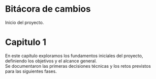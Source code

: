 # Bitácora de cambios
Inicio del proyecto.

# Capitulo 1
En este capítulo exploramos los fundamentos iniciales del proyecto, definiendo los objetivos y el alcance general.  
Se documentaron las primeras decisiones técnicas y los retos previstos para las siguientes fases.